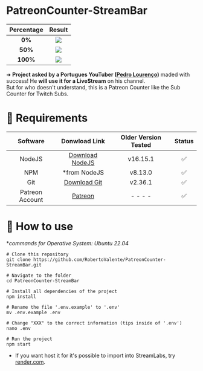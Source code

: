 # PatreonCounter-StreamBar
| **Percentage** |                  **Result**                 |
|:--------------:|:-------------------------------------------:|
|     **0%**     | <img src="https://i.imgur.com/xhEB25y.png"> |
|     **50%**    | <img src="https://i.imgur.com/dn4gXY5.png"> |
|    **100%**    | <img src="https://i.imgur.com/XJI645w.png"> |

➜ **Project asked by a Portugues YouTuber ([Pedro Lourenço](https://www.youtube.com/@pedrolllourenco))** maded with success! He **will use it for a LiveStream** on his channel.
<br>But for who doesn't understand, this is a Patreon Counter like the Sub Counter for Twitch Subs.

# 📌 Requirements
| Software |                   Donwload Link                   | Older Version Tested | Status |
|:--------:|:-------------------------------------------------:|:--------------------:|:------:|
|  NodeJS  | [Download NodeJS](https://nodejs.org/en/download) |       v16.15.1       |    ✅   |
|    NPM   |                    *from NodeJS                   |        v8.13.0       |    ✅   |
|    Git   |   [Download Git](https://git-scm.com/downloads)   |        v2.36.1       |    ✅   |
|    Patreon Account   |   [Patreon](https://patreon.com)   |        - - - -       |    ✅   |

# 📌 How to use
**commands for Operative System: Ubuntu 22.04*
```console
# Clone this repository
git clone https://github.com/RobertoValente/PatreonCounter-StreamBar.git

# Navigate to the folder
cd PatreonCounter-StreamBar

# Install all dependencies of the project
npm install

# Rename the file '.env.example' to '.env'
mv .env.example .env

# Change "XXX" to the correct information (tips inside of '.env')
nano .env

# Run the project
npm start
```
- If you want host it for it's possible to import into StreamLabs, try [render.com](https://ender.com).
